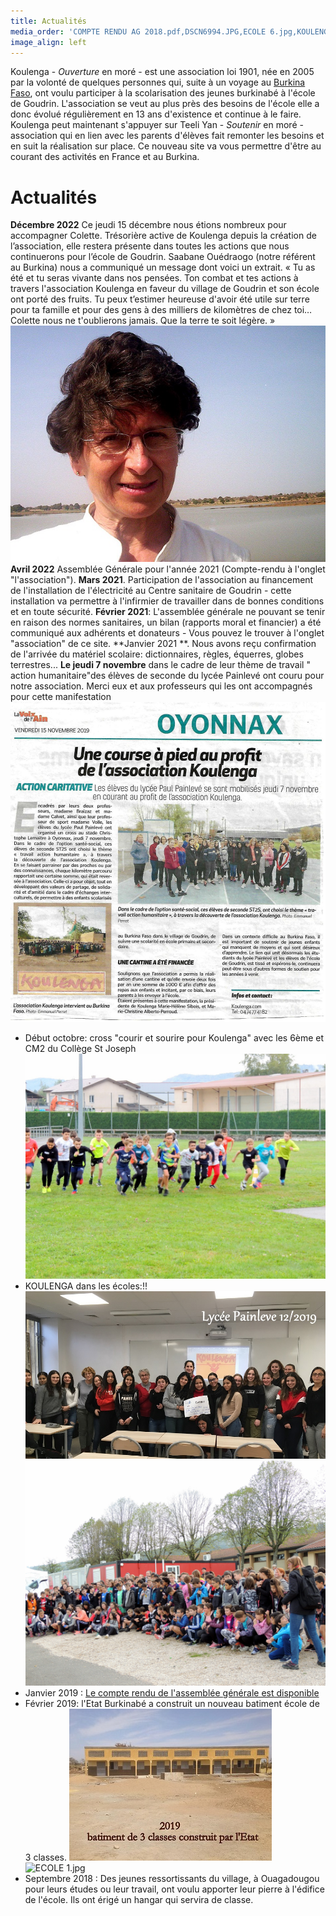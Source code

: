 ```yaml
---
title: Actualités
media_order: 'COMPTE RENDU AG 2018.pdf,DSCN6994.JPG,ECOLE 6.jpg,KOULENGA PAINLEVE 1.jpg,DSCN7411 - Copie.JPG,2019 COURSE PAINLEVE.jpg,2019.11PAINLEVE 1.JPG,ECOLE .jpg,Colette 3.JPG'
image_align: left
---
```


Koulenga - _Ouverture_  en moré  - est une association loi 1901, née en 2005 par la volonté de quelques personnes qui, suite à un voyage au [Burkina Faso](https://fr.wikipedia.org/wiki/Burkina_Faso), ont voulu participer à la scolarisation des jeunes burkinabé à l'école de Goudrin.
L'association se veut au plus près des besoins de l'école elle a donc évolué régulièrement en 13 ans d'existence et continue à le faire.
Koulenga peut maintenant s'appuyer sur Teeli Yan - _Soutenir_ en moré - association qui en lien avec les parents d'élèves fait remonter les besoins et en suit la réalisation sur place.
Ce nouveau site va vous permettre d'être au courant des activités en France et au Burkina.

# Actualités
**Décembre 2022** Ce jeudi 15 décembre nous étions nombreux pour accompagner Colette. Trésorière active de Koulenga depuis la création de l’association, elle restera présente dans toutes les actions que nous continuerons pour l’école de Goudrin.
Saabane Ouédraogo (notre référent au Burkina) nous a communiqué un message dont voici un extrait.
« Tu as été et tu seras vivante dans nos pensées. 
Ton combat et tes actions à travers l'association Koulenga en faveur du village de Goudrin et son école 
ont porté des fruits. 
Tu peux t’estimer heureuse d'avoir été utile sur terre pour ta famille et pour des gens à des milliers de kilomètres de chez toi…
Colette nous ne t'oublierons jamais. 
Que la terre te soit légère. »
![Colette%203](Colette%203.JPG "Colette%203")
**Avril 2022** Assemblée Générale pour l'année 2021 (Compte-rendu à l'onglet "l'association").
**Mars 2021**. Participation de l'association au financement de l'installation de l'électricité au Centre sanitaire de Goudrin - cette installation va permettre à l'infirmier de travailler dans de bonnes conditions et en toute sécurité.
**Février 2021**: L'assemblée générale ne pouvant se tenir en raison des normes sanitaires, un bilan (rapports moral et financier) a été communiqué aux adhérents et donateurs - Vous pouvez le trouver à l'onglet "association" de ce site.
**Janvier 2021 **.  Nous avons reçu confirmation de l'arrivée du matériel scolaire: dictionnaires, règles, équerres, globes terrestres...
**Le jeudi 7 novembre** dans le cadre de leur thème de travail " action humanitaire"des élèves de seconde du lycée Painlevé ont couru pour notre association. 
Merci eux et aux professeurs qui les ont accompagnés pour cette manifestation
![](2019%20COURSE%20PAINLEVE.jpg)
* Début octobre: cross "courir et sourire pour Koulenga" avec les 6ème et CM2 du Collège St Joseph![](DSCN7411%20-%20Copie.JPG)
* KOULENGA dans les écoles:!!![](2019.11PAINLEVE%201.JPG) ![](DSCN6994.JPG)
* Janvier 2019 : [Le compte rendu de l'assemblée générale est disponible](COMPTE%20RENDU%20AG%202018.pdf)
* Février 2019: l'Etat Burkinabé a construit un nouveau batiment école de 3 classes. ![ECOLE 6.jpg](ECOLE%206.jpg)![ECOLE 1.jpg](ECOLE%201.jpg)
* Septembre 2018 : Des jeunes ressortissants du village, à Ouagadougou pour leurs études ou leur travail, ont voulu apporter leur pierre à l'édifice de l'école. Ils ont érigé un hangar qui servira de classe.
